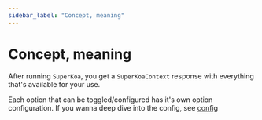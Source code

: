 ```yaml
---
sidebar_label: "Concept, meaning"
---
```


# Concept, meaning

After running `SuperKoa`, you get a `SuperKoaContext` response with everything that's available for your use.

Each option that can be toggled/configured has it's own option configuration. If you wanna deep dive into the config, see [config](/docs/super-koa-options)

